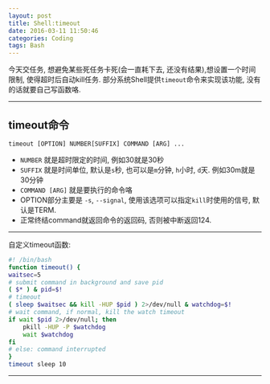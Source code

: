 ```yaml
---
layout: post
title: Shell:timeout
date: 2016-03-11 11:50:46
categories: Coding
tags: Bash
---
```


今天交任务, 想避免某些死任务卡死(会一直耗下去, 还没有结果),想设置一个时间限制, 使得超时后自动kill任务. 部分系统Shell提供`timeout`命令来实现该功能, 没有的话就要自己写函数咯.

-----

## timeout命令

`timeout [OPTION] NUMBER[SUFFIX] COMMAND [ARG] ...`

- `NUMBER` 就是超时限定的时间, 例如30就是30秒
- `SUFFIX` 就是时间单位, 默认是`s`秒, 也可以是`m`分钟, `h`小时, `d`天. 例如30m就是30分钟
- `COMMAND [ARG]` 就是要执行的命令咯 
- OPTION部分主要是 `-s`, `--signal`, 使用该选项可以指定`kill`时使用的信号, 默认是TERM.
- 正常终结command就返回命令的返回码, 否则被中断返回124. 

-----

自定义timeout函数:

~~~bash
#! /bin/bash
function timeout() {
waitsec=5
# submit command in background and save pid
( $* ) & pid=$!
# timeout 
( sleep $waitsec && kill -HUP $pid ) 2>/dev/null & watchdog=$!
# wait command, if normal, kill the watch timeout
if wait $pid 2>/dev/null; then
    pkill -HUP -P $watchdog
    wait $watchdog
fi
# else: command interrupted
}
timeout sleep 10
~~~

------
